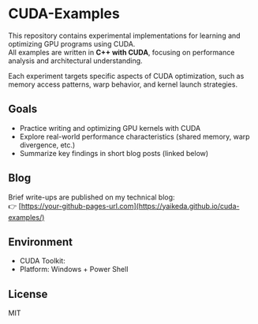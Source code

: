 # CUDA-Examples

This repository contains experimental implementations for learning and optimizing GPU programs using CUDA.  
All examples are written in **C++ with CUDA**, focusing on performance analysis and architectural understanding.

Each experiment targets specific aspects of CUDA optimization, such as memory access patterns, warp behavior, and kernel launch strategies.

## Goals

- Practice writing and optimizing GPU kernels with CUDA
- Explore real-world performance characteristics (shared memory, warp divergence, etc.)
- Summarize key findings in short blog posts (linked below)

## Blog

Brief write-ups are published on my technical blog:  
👉 [https://your-github-pages-url.com](https://yaikeda.github.io/cuda-examples/)

## Environment

- CUDA Toolkit: 
- Platform: Windows + Power Shell
<!--- Profiling: Nsight Systems / Nsight Compute-->

## License

MIT
